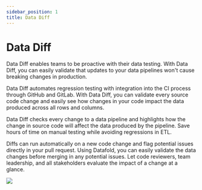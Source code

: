 ```yaml
---
sidebar_position: 1
title: Data Diff
---
```

# Data Diff
Data Diff enables teams to be proactive with their data testing. With Data Diff, you can easily validate that updates to your data pipelines won't cause breaking changes in production. 

Data Diff automates regression testing with integration into the CI process through GitHub and GitLab. With Data Diff, you can validate every source code change and easily see how changes in your code impact the data produced across all rows and columns.

Data Diff checks every change to a data pipeline and highlights how the change in source code will affect the data produced by the pipeline. Save hours of time on manual testing while avoiding regressions in ETL.

Diffs can run automatically on a new code change and flag potential issues directly in your pull request. Using Datafold, you can easily validate the data changes before merging in any potential issues. Let code reviewers, team leadership, and all stakeholders evaluate the impact of a change at a glance.

![](../../static/img/diff_overview.gif)
